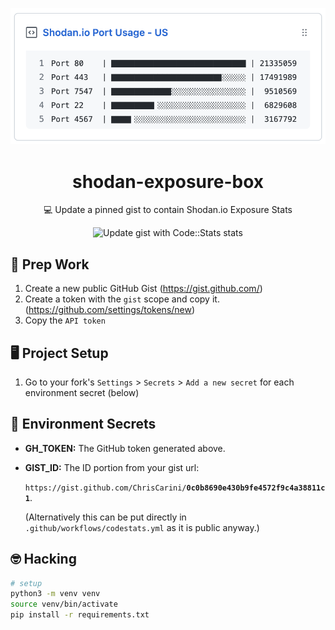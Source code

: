<p align='center'>
  <img src="images/shodan-port-usage-box.png" width="600px">
  <h1 align="center">shodan-exposure-box</h1>
  <p align="center">💻 Update a pinned gist to contain Shodan.io Exposure Stats</p>
  <p align="center">
    <img src="https://github.com/ChrisCarini/shodan-exposure-box/workflows/Update%20gist%20with%20Shodan%20Stats/badge.svg?branch=main" alt="Update gist with Code::Stats stats">
  </p>
</p>

## 🎒 Prep Work

1. Create a new public GitHub Gist (https://gist.github.com/)
2. Create a token with the `gist` scope and copy it. (https://github.com/settings/tokens/new)
3. Copy the `API token`

## 🖥 Project Setup

1. Go to your fork's `Settings` > `Secrets` > `Add a new secret` for each environment secret (below)

## 🤫 Environment Secrets

- **GH_TOKEN:** The GitHub token generated above.
- **GIST_ID:** The ID portion from your gist url:

  `https://gist.github.com/ChrisCarini/`**`0c0b8690e430b9fe4572f9c4a38811c1`**.

  (Alternatively this can be put directly in `.github/workflows/codestats.yml` as it is public anyway.)

## 🤓 Hacking

```bash
# setup
python3 -m venv venv
source venv/bin/activate
pip install -r requirements.txt
```